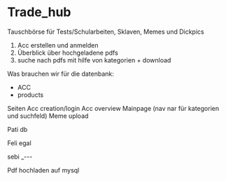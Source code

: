 # Trade_hub
Tauschbörse für Tests/Schularbeiten, Sklaven, Memes und Dickpics
1. Acc erstellen und anmelden
2. Überblick über hochgeladene pdfs
3. suche nach pdfs mit hilfe von kategorien + download



Was brauchen wir für die datenbank:
 - ACC
 - products

Seiten
 Acc creation/login
 Acc overview
 Mainpage (nav nar für kategorien und suchfeld)
 Meme upload
 
 Pati db
 
 Feli egal
 
 sebi _---
 
 Pdf hochladen auf mysql
 
 
